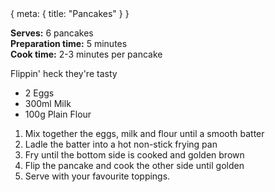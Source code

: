 <route>
{
  meta: {
    title: "Pancakes"
  }
}
</route>

<Layout>

<RecipeImage src="/recipeasy/pancakes.jpg" alt="Pancakes" />

**Serves:** 6 pancakes\
**Preparation time:** 5 minutes\
**Cook time:** 2-3 minutes per pancake

Flippin' heck they're tasty

<RecipeIngredients>

- 2 Eggs
- 300ml Milk
- 100g Plain Flour

</RecipeIngredients>

<RecipeMethod>

1. Mix together the eggs, milk and flour until a smooth batter
2. Ladle the batter into a hot non-stick frying pan
3. Fry until the bottom side is cooked and golden brown
4. Flip the pancake and cook the other side until golden
5. Serve with your favourite toppings.

</RecipeMethod>

</Layout>
